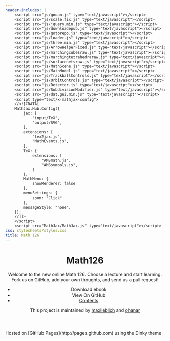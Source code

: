 ```yaml
---
header-includes: |
    <script src="js/gooan.js" type="text/javascript"></script>
    <script src="js/scale.fix.js" type="text/javascript"></script>
    <script src="js/jquery.min.js" type="text/javascript"></script>
    <script src="js/downloadepub.js" type="text/javascript"></script>
    <script src="js/gotorepo.js" type="text/javascript"></script>
    <script src="js/loader.js" type="text/javascript"></script>
    <script src="js/three.min.js" type="text/javascript"></script>
    <script src="js/ArrowHelperFixed.js" type="text/javascript"></script>
    <script src="js/marchingcubesraw.js" type="text/javascript"></script>
    <script src="js/marchingtetrahedraraw.js" type="text/javascript"></script>
    <script src="js/surfacenetsraw.js" type="text/javascript"></script>
    <script src="js/MathScene.js" type="text/javascript"></script>
    <script src="js/MathModel.js" type="text/javascript"></script>
    <script src="js/TrackballControls.js" type="text/javascript"></script>
    <script src="js/OrbitControls.js" type="text/javascript"></script>
    <script src="js/Detector.js" type="text/javascript"></script>
    <script src="js/SubdivisionModifier.js" type="text/javascript"></script>
    <script src="js/dat.gui.min.js" type="text/javascript"></script>
    <script type="text/x-mathjax-config">
    //<![CDATA[
    MathJax.Hub.Config({
        jax: [
            "input/TeX",
            "output/SVG",
        ],
        extensions: [
            "tex2jax.js",
            "MathEvents.js",
        ],
        TeX: {
            extensions: [
                "AMSmath.js",
                "AMSsymbols.js",
            ]
        },
        MathMenu: {
            showRenderer: false
        },
        menuSettings: {
            zoom: "Click"
        },
        messageStyle: "none",
    });
    //]]>
    </script>
    <script src="MathJax/MathJax.js" type="text/javascript"></script>
css: stylesheets/styles.css
title: Math 126
...
```


<div class="wrapper">
<header>

# Math126

Welcome to the new online Math 126. Choose a lecture and start learning.
Fork us on GitHub, add your own thoughts, and send us a pull request!

- <a class="buttons download" onclick="DownloadEpub();">Download ebook</a>
- <a class="buttons github" onclick="GotoRepo();">View On GitHub</a>
- <a class="buttons menu" href="#welcome.html">Contents</a>

This project is maintained by
[maxlieblich](https://github.com/maxlieblich) and
[ohanar](https://github.com/ohanar)

</header>

<section>
<div id="content"></div>
</section>

<footer>
Hosted on [GitHub Pages](http://pages.github.com) using the Dinky theme
</footer>
</div>

<!--[if !IE]><script>fixScale(document);</script><![endif]-->

